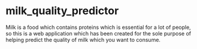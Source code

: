 # milk_quality_predictor
Milk is a food which contains proteins which is essential for a lot of people, so this is a web application which has been created for the sole purpose of helping predict the quality of milk which you want to consume.
